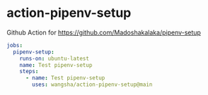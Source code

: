 # action-pipenv-setup
Github Action for https://github.com/Madoshakalaka/pipenv-setup
```yml
jobs:
  pipenv-setup:
    runs-on: ubuntu-latest
    name: Test pipenv-setup
    steps:
      - name: Test pipenv-setup
        uses: wangsha/action-pipenv-setup@main
 ```
